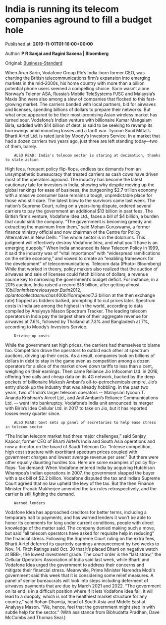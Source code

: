 
# India is running its telecom companies aground to fill a budget hole

Published at: **2019-11-01T01:16:00+00:00**

Author: **P R Sanjai and Ragini Saxena | Bloomberg**

Original: [Business-Standard](https://www.business-standard.com/article/economy-policy/cautionary-tale-for-investors-as-india-gouges-its-telecom-companies-119110100126_1.html)

When Arun Sarin, Vodafone Group Plc’s India-born former CEO, was charting the British telecommunications firm’s expansion into emerging markets in the mid-2000s, his home country with more than a billion potential phone users seemed a compelling choice.
Sarin wasn’t alone. Norway’s Telenor ASA, Russia’s Mobile TeleSystems PJSC and Malaysia’s Maxis Bhd were also among a slew of companies that flocked to this fast-growing market. The carriers banded with local partners, bid for airwaves and licenses, spending billions of dollars to prepare their networks.
But what once appeared to be their most-promising Asian wireless market has turned sour. Vodafone’s Indian venture with billionaire Kumar Mangalam Birla, saddled with $14 billion of debt, is said to be seeking to revamp its borrowings amid mounting losses and a tariff war. Tycoon Sunil Mittal’s Bharti Airtel Ltd. is rated junk by Moody’s Investors Service. In a market that had a dozen carriers two years ago, just three are left standing today--two of them, barely.

        ALSO READ: India's telecom sector is staring at decimation, thanks to state action
      
High fees, frequent policy flip-flops, endless tax demands from an unsympathetic bureaucracy that treated carriers as cash cows have driven most of the operators aground. The industry has become the latest cautionary tale for investors in India, showing why despite moving up the global rankings for ease of business, the burgeoning $2.7 trillion economy with a massive consumer base remains a tough, unpredictable place for those who still dare.
The latest blow to the survivors came last week. The nation’s Supreme Court, ruling on a years-long dispute, ordered several carriers to pay the government an additional $13 billion in past fees. The British firm’s venture, Vodafone Idea Ltd., faces a bill of $4 billion, a burden that could sink the company.
“The government is becoming greedy and extracting the maximum from them,” said Mohan Guruswamy, a former finance ministry official and now chairman of the Centre for Policy Alternatives in New Delhi. “The whole sector is in the doldrums. This judgment will effectively destroy Vodafone Idea, and what you’ll have is an emerging duopoly.”
When India announced its New Telecom Policy in 1999, it said the industry was of “vital importance” with “widespread ramifications on the entire economy,” and vowed to create an “enabling framework for the development” of telecommunications.
Telecom data (Photo- Bloomberg)
While that worked in theory, policy makers also realized that the auction of airwaves and sale of licenses could fetch billions of dollars, a revenue source key to narrowing the government’s budget deficit. For instance, in a 2015 auction, India raised a record $18 billion, after getting almost $10 billion in the previous year. But in 2012, a plan to collect as much as 400 billion rupees ($7.3 billion at the then exchange rate) flopped as bidders balked, prompting it to cut prices later.
Spectrum costs in India are among the highest in the world, according to data compiled by Analysys Mason Spectrum Tracker. The leading telecom operators in India pay the largest share of their aggregate revenue for airwaves at 7.6%, followed by Thailand at 7.3% and Bangladesh at 7%, according to Moody’s Investors Service.

        Driving up costs
      
While the government set high prices, the carriers had themselves to blame too. Competition drove the operators to outbid each other at spectrum auctions, driving up their costs.
As a result, companies took on billions of dollars in debt to stay in the game even as competition among a dozen operators for a slice of the market drove down tariffs to less than a cent, weighing on their earnings. Then came Reliance Jio Infocomm Ltd. in 2016, offering free calls and cheap data on its 4G network, backed by the deep pockets of billionaire Mukesh Ambani’s oil-to-petrochemicals empire.
Jio’s entry shook up the industry that was already hobbling.
In the past two years, two of India’s larger telecom operators -- Malaysian tycoon T. Ananda Krishnan’s Aircel Ltd., and Anil Ambani’s Reliance Communications Ltd. -- went into bankruptcy. Vodafone’s India unit announced its merger with Birla’s Idea Cellular Ltd. in 2017 to take on Jio, but it has reported losses every quarter since.

        ALSO READ: Govt sets up panel of secretaries to help ease stress in telecom sector
      
“The Indian telecom market had three major challenges,” said Sanjay Kapoor, former CEO of Bharti Airtel’s India and South Asia operations and now a director on the board of Saudi Telecom Co. “Intense competition, high cost structure with exorbitant spectrum prices coupled with government charges and lowest average revenue per user.”
But there were other equally daunting hurdles too. Here are some examples of policy flip-flops:
Tax demand: When Vodafone entered India by acquiring Hutchison Whampoa’s Indian operations in 2007, the government slapped the buyer with a tax bill of $2.2 billion. Vodafone disputed the tax and India’s Supreme Court agreed that no law upheld the levy of the tax. But the then Finance Minister Pranab Mukherjee amended the tax rules retrospectively, and the carrier is still fighting the demand.

        Warned lenders
      
Vodafone Idea has approached creditors for better terms, including a temporary halt to payments, and has warned lenders it won’t be able to honor its comments for long under current conditions, people with direct knowledge of the matter said. The company denied making such a move, but said “all telecom operators have asked for requisite help in reducing” the financial stress.
Following the Supreme Court ruling on the extra fees, Bharti Airtel deferred its quarterly earnings announcement by two weeks to Nov. 14. Fitch Ratings said Oct. 30 that it’s placed Bharti on negative watch at BBB-, the lowest investment grade.
The court order is the “last straw,” the Cellular Operators Association of India said last week, while Bharti and Vodafone Idea urged the government to address their concerns and mitigate their financial stress.
Meanwhile, Prime Minister Narendra Modi’s government said this week that it is considering some relief measures. A panel of senior bureaucrats will look into steps including deferment of airwaves payments that are due by March 2021 and 2022.
“The government on its end is in a difficult position where if it lets Vodafone Idea fail, it will lead to a duopoly, which is not the healthiest market structure for any country,” said Rohan Dhamija, head of South Asia and Middle East at Analysys Mason. “We, hence, feel that the government might step in with subtle help for the sector.”
(With assistance from Bibhudatta Pradhan, Dave McCombs and Thomas Seal.)

